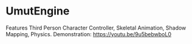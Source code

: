 # UmutEngine
Features Third Person Character Controller, Skeletal Animation, Shadow Mapping, Physics.
Demonstration: https://youtu.be/9u5bebwboL0
